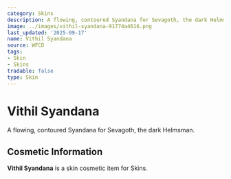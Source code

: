 ```yaml
---
category: Skins
description: A flowing, contoured Syandana for Sevagoth, the dark Helmsman.
image: ../images/vithil-syandana-91774a4616.png
last_updated: '2025-09-17'
name: Vithil Syandana
source: WFCD
tags:
- Skin
- Skins
tradable: false
type: Skin
---
```


# Vithil Syandana

A flowing, contoured Syandana for Sevagoth, the dark Helmsman.

## Cosmetic Information

**Vithil Syandana** is a skin cosmetic item for Skins.

